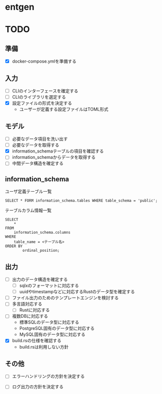 # entgen

# TODO

## 準備

- [x] docker-compose.ymlを準備する

## 入力

- [ ] CLIのインターフェースを確定する
- [ ] CLIのライブラリを選定する
- [x] 設定ファイルの形式を決定する
    - ユーザーが定義する設定ファイルはTOML形式

## モデル

- [ ] 必要なデータ項目を洗い出す
- [ ] 必要なデータを取得する
- [x] information_schemaテーブルの項目を確認する
- [ ] information_schemaからデータを取得する
- [ ] 中間データ構造を確定する

## information_schema

ユーザ定義テーブル一覧

```
SELECT * FORM information_schema.tables WHERE table_schema = 'public';
```

テーブルカラム情報一覧

```
SELECT                                    
    *
FROM
    information_schema.columns
WHERE
    table_name = <テーブル名>
ORDER BY
        ordinal_position;
```

## 出力

- [ ] 出力のデータ構造を確定する
    - [ ] sqlxのフォーマットに対応する
    - [ ] uuidやtimestampなどに対応するRustのデータ型を確定する
- [ ] ファイル出力のためのテンプレートエンジンを検討する
- [ ] 多言語対応する
    - [ ] Rustに対応する
- [ ] 複数DBに対応する
    - 標準SQLのデータ型に対応する
    - PostgreSQL固有のデータ型に対応する
    - MySQL固有のデータ型に対応する
- [x] build.rsの仕様を確認する
    - build.rsは利用しない方針

## その他

- [ ] エラーハンドリングの方針を決定する
- [ ] ログ出力の方針を決定する


